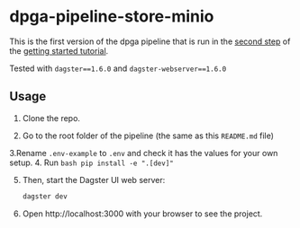 # dpga-pipeline-store-minio

This is the first version of the dpga pipeline  that is run in the [second step](httpa://magasin.github.io/get-started/automate-data-ingestion.html) of the [getting started tutorial](httpa://magasin.github.io/get-started/).  

Tested with `dagster==1.6.0` and `dagster-webserver==1.6.0`

## Usage

1. Clone the repo.

2. Go to the root folder of the pipeline (the same as this `README.md` file)

3.Rename `.env-example` to `.env` and check it has the values for your own setup.
4. Run
    ```bash
    pip install -e ".[dev]"
    ```

5. Then, start the Dagster UI web server:

    ```bash
    dagster dev
    ```

6. Open http://localhost:3000 with your browser to see the project.

